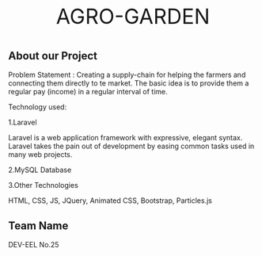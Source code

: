 <p align="center" style="font-size:42px;">
     AGRO-GARDEN
</p>

## About our Project

Problem Statement : Creating a supply-chain for helping the farmers and connecting them directly to te market. The basic idea is to provide them a regular pay (income) in a regular interval of time.

Technology used: 

1.Laravel

Laravel is a web application framework with expressive, elegant syntax. Laravel takes the pain out of development by easing common tasks used in many web projects.

2.MySQL Database

3.Other Technologies

HTML, CSS, JS, JQuery, Animated CSS, Bootstrap, Particles.js


## Team Name

DEV-EEL   No.25
